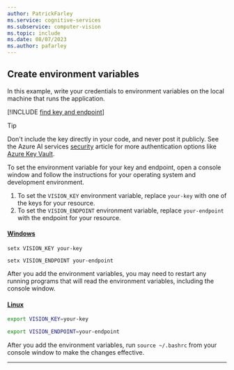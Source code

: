 ```yaml
---
author: PatrickFarley
ms.service: cognitive-services
ms.subservice: computer-vision
ms.topic: include
ms.date: 08/07/2023
ms.author: pafarley
---
```


## Create environment variables 

In this example, write your credentials to environment variables on the local machine that runs the application.

[!INCLUDE [find key and endpoint](./find-key.md)]

> [!TIP]
> Don't include the key directly in your code, and never post it publicly. See the Azure AI services [security](../../security-features.md) article for more authentication options like [Azure Key Vault](../../use-key-vault.md).

To set the environment variable for your key and endpoint, open a console window and follow the instructions for your operating system and development environment.

1. To set the `VISION_KEY` environment variable, replace `your-key` with one of the keys for your resource.
2. To set the `VISION_ENDPOINT` environment variable, replace `your-endpoint` with the endpoint for your resource.

#### [Windows](#tab/windows)

```console
setx VISION_KEY your-key
```

```console
setx VISION_ENDPOINT your-endpoint
```

After you add the environment variables, you may need to restart any running programs that will read the environment variables, including the console window.

#### [Linux](#tab/linux)

```bash
export VISION_KEY=your-key
```

```bash
export VISION_ENDPOINT=your-endpoint
```

After you add the environment variables, run `source ~/.bashrc` from your console window to make the changes effective.

---
